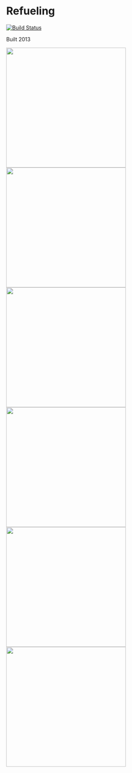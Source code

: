 # Refueling

[![Build Status](https://travis-ci.org/SamuelSchepp/Refueling.svg?branch=master)](https://travis-ci.org/SamuelSchepp/Refueling)

Built 2013

<img src="https://user-images.githubusercontent.com/11752441/37679600-aa304c96-2c81-11e8-8e01-ab43369d2c2d.PNG" width="320">

<img src="https://user-images.githubusercontent.com/11752441/37679597-a81c5544-2c81-11e8-9212-c826461b237e.PNG" width="320">

<img src="https://user-images.githubusercontent.com/11752441/37734734-4c86a920-2d4c-11e8-9a12-b1b9860740b4.PNG" width="320">

<img src="https://user-images.githubusercontent.com/11752441/37734735-4caafdb6-2d4c-11e8-88d5-815684392c28.PNG" width="320">

<img src="https://user-images.githubusercontent.com/11752441/37734746-54aeca38-2d4c-11e8-895b-4b83ad217464.PNG" width="320">

<img src="https://user-images.githubusercontent.com/11752441/37734750-5716fe62-2d4c-11e8-9e63-06dea1aa61d2.PNG" width="320">

